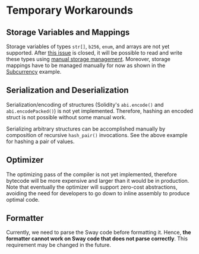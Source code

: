 # Temporary Workarounds

## Storage Variables and Mappings

Storage variables of types `str[]`, `b256`, `enum`, and arrays are not yet supported. After [this issue](https://github.com/FuelLabs/sway/issues/1229) is closed, it will be possible to read and write these types using [manual storage management](../blockchain-development/storage.md#manual-storage-management). Moreover, storage mappings have to be managed manually for now as shown in the [Subcurrency](../examples/subcurrency.md) example.

## Serialization and Deserialization

Serialization/encoding of structures (Solidity's `abi.encode()` and `abi.encodePacked()`) is not yet implemented. Therefore, hashing an encoded struct is not possible without some manual work.

Serializing arbitrary structures can be accomplished manually by composition of recursive `hash_pair()` invocations. See the above example for hashing a pair of values.

## Optimizer

The optimizing pass of the compiler is not yet implemented, therefore bytecode will be more expensive and larger than it would be in production. Note that eventually the optimizer will support zero-cost abstractions, avoiding the need for developers to go down to inline assembly to produce optimal code.

## Formatter

Currently, we need to parse the Sway code before formatting it. Hence, **the formatter cannot work on Sway code that does not parse correctly**. This requirement may be changed in the future.
